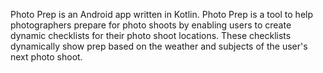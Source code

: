 Photo Prep is an Android app written in Kotlin. Photo Prep is a tool to help photographers prepare for photo shoots by enabling users to create dynamic checklists for their photo shoot locations. These checklists dynamically show prep based on the weather and subjects of the user's next photo shoot.